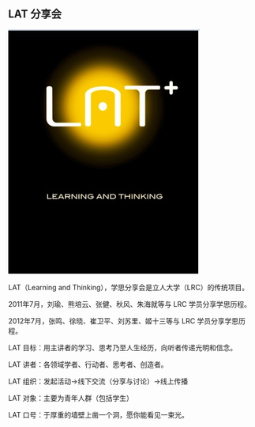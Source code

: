## LAT 分享会

![LAT](LAT_logo.jpg)

LAT（Learning and Thinking），学思分享会是立人大学（LRC）的传统项目。

2011年7月，刘瑜、熊培云、张健、秋风、朱海就等与 LRC 学员分享学思历程。

2012年7月，张鸣、徐晓、崔卫平、刘苏里、姬十三等与 LRC 学员分享学思历程。

LAT 目标：用主讲者的学习、思考乃至人生经历，向听者传递光明和信念。

LAT 讲者：各领域学者、行动者、思考者、创造者。

LAT 组织：发起活动→线下交流（分享与讨论）→线上传播

LAT 对象：主要为青年人群（包括学生）

LAT 口号：于厚重的墙壁上凿一个洞，愿你能看见一束光。